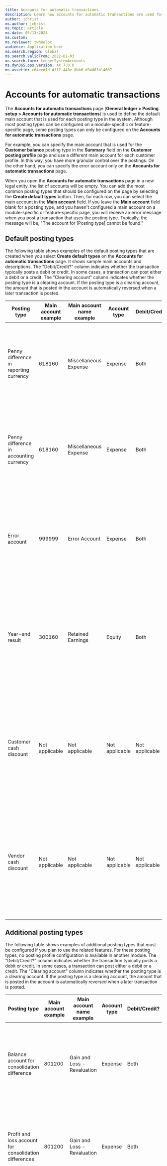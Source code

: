 ```yaml
---
title: Accounts for automatic transactions
description: Learn how accounts for automatic transactions are used for posting through Microsoft Dynamics 365, with examples for key accounts for automatic transactions.
author: jchrist
ms.author: jchrist
ms.topic: article
ms.date: 05/13/2024
ms.custom:
ms.reviewer: twheeloc 
audience: Application User
ms.search.region: Global
ms.search.validFrom: 2022-01-03
ms.search.form: LedgerSystemAccounts
ms.dyn365.ops.version: AX 7.0.0
ms.assetid: c64eed1d-df17-448e-8bb6-d94d63b14607
---
```


# Accounts for automatic transactions

The **Accounts for automatic transactions** page (**General ledger &gt; Posting setup &gt; Accounts for automatic transactions**) is used to define the default main account that is used for each posting type in the system. Although most posting types can be configured on a module-specific or feature-specific page, some posting types can only be configured on the **Accounts for automatic transactions** page.

For example, you can specify the main account that is used for the **Customer balance** posting type in the **Summary** field on the **Customer posting profile** page and use a different main account for each customer profile. In this way, you have more granular control over the postings. On the other hand, you can specify the error account only on the **Accounts for automatic transactions** page.

When you open the **Accounts for automatic transactions** page in a new legal entity, the list of accounts will be empty. You can add the most common posting types that should be configured on the page by selecting the **Create default types** button. Then, for each row, you can select the main account in the **Main account** field. If you leave the **Main account** field blank for a posting type, and you haven't configured a main account on a module-specific or feature-specific page, you will receive an error message when you post a transaction that uses the posting type. Typically, the message will be, "The account for \[Posting type\] cannot be found."

## Default posting types

The following table shows examples of the default posting types that are created when you select **Create default types** on the **Accounts for automatic transactions** page. It shows sample main accounts and descriptions. The "Debit/Credit?" column indicates whether the transaction typically posts a debit or credit. In some cases, a transaction can post either a debit or a credit. The "Clearing account" column indicates whether the posting type is a clearing account. If the posting type is a clearing account, the amount that is posted in the account is automatically reversed when a later transaction is posted.

| Posting type | Main account example | Main account name example | Account type | Debit/Credit? | Clearing account | Description |
|--------------|----------------------|---------------------------|--------------|---------------|------------------|-------------|
| Penny difference in reporting currency | 618160 | Miscellaneous Expense | Expense | Both | No | This posting type is used when a penny difference occurs when a transaction amount in a foreign currency is translated to the reporting currency. |
| Penny difference in accounting currency | 618160 | Miscellaneous Expense | Expense | Both | No | This posting type is used when a penny difference occurs when a transaction amount in a foreign currency is translated to the accounting currency. |
| Error account | 999999 | Error Account | Expense | Both | No | This posting type is used when an error occurs in the system. The account should be validated every period, and any errors should be resolved. |
| Year-end result | 300160 | Retained Earnings | Equity | Both | No | This posting type is used when the year-end close process is run to move the balance of accounts of the **Profit-and-loss** type into the main account that is selected for the year-end result. |
| Customer cash discount | Not applicable | Not applicable | Not applicable | Not applicable | No | The posting type that is defined on the **Accounts for automatic transactions** page isn't used. A main account is required when cash discounts are configured in Accounts receivable.|
| Vendor cash discount | Not applicable | Not applicable | Not applicable | Not applicable | No | The posting type that is defined on the **Accounts for automatic transactions** page isn't used. A main account is required when cash discounts are configured in Accounts payable. |

## Additional posting types

The following table shows examples of additional posting types that must be configured if you plan to use the related features. For these posting types, no posting profile configuration is available in another module. The "Debit/Credit?" column indicates whether the transaction typically posts a debit or credit. In some cases, a transaction can post either a debit or a credit. The "Clearing account" column indicates whether the posting type is a clearing account. If the posting type is a clearing account, the amount that is posted in the account is automatically reversed when a later transaction is posted.

| Posting type | Main account example | Main account name example | Account type | Debit/Credit? | Clearing account | Description |
|--------------|----------------------|---------------------------|--------------|---------------|------------------|-------------|
| Balance account for consolidation difference | 801200 | Gain and Loss - Revaluation | Expense | Both | No | This posting type is used when you perform a consolidation that involves a currency revaluation, and penny differences occur during the revaluation. |
| Profit and loss account for consolidation differences | 801200 | Gain and Loss - Revaluation | Expense | Both | No | This posting type is used when you perform a consolidation that involves a currency revaluation, and penny differences occur during the revaluation. |
| Interunit – debit | 133500 | Interunit Receivable | Asset | Debit | No | This posting type is used when you select a balancing dimension on the **Ledger** page, and the dimension doesn't balance in a transaction that is posted. |
| Interunit - credit | 233500 | Interunit Payable | Liability | Credit | No | This posting type is used when you select a balancing dimension on the **Ledger** page, and the dimension doesn't balance in a transaction that is posted. |
